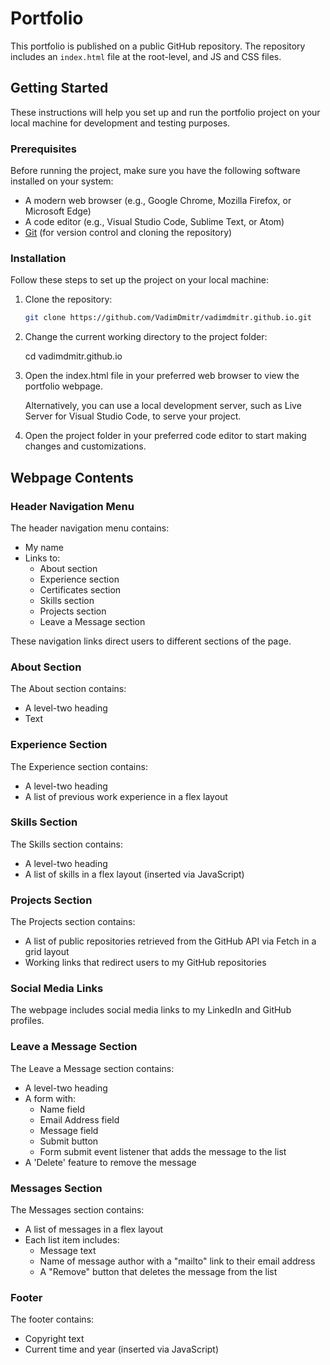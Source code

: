# Portfolio

This portfolio is published on a public GitHub repository. The repository includes an `index.html` file at the root-level, and JS and CSS files.

## Getting Started

These instructions will help you set up and run the portfolio project on your local machine for development and testing purposes.

### Prerequisites

Before running the project, make sure you have the following software installed on your system:

- A modern web browser (e.g., Google Chrome, Mozilla Firefox, or Microsoft Edge)
- A code editor (e.g., Visual Studio Code, Sublime Text, or Atom)
- [Git](https://git-scm.com/) (for version control and cloning the repository)

### Installation

Follow these steps to set up the project on your local machine:

1. Clone the repository:

   ```bash
   git clone https://github.com/VadimDmitr/vadimdmitr.github.io.git

   ```

2. Change the current working directory to the project folder:

   cd vadimdmitr.github.io

3. Open the index.html file in your preferred web browser to view the portfolio webpage.

   Alternatively, you can use a local development server, such as Live Server for Visual Studio Code, to serve your project.

4. Open the project folder in your preferred code editor to start making changes and customizations.

## Webpage Contents

### Header Navigation Menu

The header navigation menu contains:

- My name
- Links to:
  - About section
  - Experience section
  - Certificates section
  - Skills section
  - Projects section
  - Leave a Message section

These navigation links direct users to different sections of the page.

### About Section

The About section contains:

- A level-two heading
- Text

### Experience Section

The Experience section contains:

- A level-two heading
- A list of previous work experience in a flex layout

### Skills Section

The Skills section contains:

- A level-two heading
- A list of skills in a flex layout (inserted via JavaScript)

### Projects Section

The Projects section contains:

- A list of public repositories retrieved from the GitHub API via Fetch in a grid layout
- Working links that redirect users to my GitHub repositories

### Social Media Links

The webpage includes social media links to my LinkedIn and GitHub profiles.

### Leave a Message Section

The Leave a Message section contains:

- A level-two heading
- A form with:
  - Name field
  - Email Address field
  - Message field
  - Submit button
  - Form submit event listener that adds the message to the list
- A 'Delete' feature to remove the message

### Messages Section

The Messages section contains:

- A list of messages in a flex layout
- Each list item includes:
  - Message text
  - Name of message author with a "mailto" link to their email address
  - A "Remove" button that deletes the message from the list

### Footer

The footer contains:

- Copyright text
- Current time and year (inserted via JavaScript)
